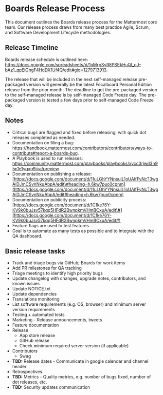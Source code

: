 # Boards Release Process

This document outlines the Boards release process for the Mattermost core team. Our release process draws from many best practice Agile, Scrum, and Software Development Lifecycle methodologies.

## Release Timeline

Boards release schedule is outlined here: https://docs.google.com/spreadsheets/d/1nMrpSyR8PSEkHuQl_oJ-bAz1_qpEiGhgF4HdDX1Uf4Q/edit#gid=1279713913.

The release that will be included in the next self-managed release pre-packaged version will generally be the latest Focalboard Personal Edition release from the prior month. The deadline to get the pre-packaged version to the self-managed release is by self-managed Code Freeze day. The pre-packaged version is tested a few days prior to self-managed Code Freeze day.

## Notes

* Critical bugs are flagged and fixed before releasing, with quick dot releases completed as needed.
* Documentation on filing a bug: https://handbook.mattermost.com/contributors/contributors/ways-to-contribute#report-a-boards-bug.
* A Playbook is used to run releases: https://community.mattermost.com/playbooks/playbooks/xycc3rjwd3n95n1e1yqxp9iira/preview.
* Documentation on publishing a release: [https://docs.google.com/document/d/11uLGhYYNnsulL1oUAlfFyNcT3wgAiDJmCSvnNkuAbpA/edit\#heading=h.6kw7puo0cpnm](https://docs.google.com/document/d/11uLGhYYNnsulL1oUAlfFyNcT3wgAiDJmCSvnNkuAbpA/edit#heading=h.6kw7puo0cpnm) 
* Documentation on publicity process: [https://docs.google.com/document/d/1C1ke76Y-KV9k0buJsv57kqq5HFdR2BwnpkmVHmBCxuA/edit\#](https://docs.google.com/document/d/1C1ke76Y-KV9k0buJsv57kqq5HFdR2BwnpkmVHmBCxuA/edit#) 
* Feature flags are used to test features.
* Goal is to automate as many tests as possible and to integrate with the QA dashboard.

## Basic release tasks

* Track and triage bugs via GitHub; Boards for work items
* Add PR milestones for QA tracking
* Triage meetings to identify high priority bugs
* Update changelog with changes, upgrade notes, contributors, and known issues
* Update NOTICE.txt
* Update dependencies
* Translations monitoring
* List software requirements \(e.g. OS, browser\) and minimum server version requirements
* Testing + automated tests
* Marketing - Release announcements, tweets
* Feature documentation
* Release
  * App store release
  * GitHub release
  * Check minimum required server version \(if applicable\)
* Contributors
  * Swag
* **TBD:** Release dates - Communicate in google calendar and channel header
* Retrospectives
* **TBD:** Metrics - Quality metrics, e.g. number of bugs fixed, number of dot releases, etc.
* **TBD:** Security updates communication
